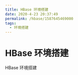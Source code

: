 ```yaml
---
title: HBase 环境搭建
date: 2020-4-23 20:37:49
permalink: /hbase/1587645469000
tags: 
  - 环境搭建
---
```

# HBase 环境搭建

 HBase 环境搭建